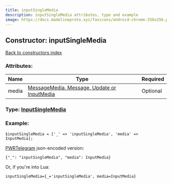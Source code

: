 ```yaml
---
title: inputSingleMedia
description: inputSingleMedia attributes, type and example
image: https://docs.madelineproto.xyz/favicons/android-chrome-256x256.png
---
```

## Constructor: inputSingleMedia  
[Back to constructors index](index.md)



### Attributes:

| Name     |    Type       | Required |
|----------|---------------|----------|
|media|[MessageMedia, Message, Update or InputMedia](../types/InputMedia.md) | Optional|



### Type: [InputSingleMedia](../types/InputSingleMedia.md)


### Example:

```
$inputSingleMedia = ['_' => 'inputSingleMedia', 'media' => InputMedia];
```  

[PWRTelegram](https://pwrtelegram.xyz) json-encoded version:

```
{"_": "inputSingleMedia", "media": InputMedia}
```


Or, if you're into Lua:  


```
inputSingleMedia={_='inputSingleMedia', media=InputMedia}

```


